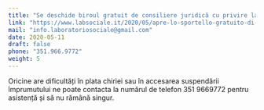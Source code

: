 ```yaml
---
title: "Se deschide biroul gratuit de consiliere juridică cu privire la imprumuturi pentru casa și închiriere"
link: "https://www.labsociale.it/2020/05/apre-lo-sportello-gratuito-di-consulenza-legale-mutui-e-affitti/"
mail: "info.laboratoriosociale@gmail.com"
date: 2020-05-11
draft: false
phone: "351.966.9772"
weight: 5
---
```


Oricine are dificultăți în plata chiriei sau în accesarea suspendării împrumutului ne poate contacta la numărul de telefon 351 9669772 pentru asistență și să nu rămână singur.
